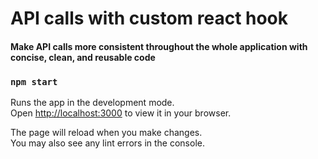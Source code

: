 # API calls with custom react hook

#### Make API calls more consistent throughout the whole application with concise, clean, and reusable code

### `npm start`

Runs the app in the development mode.\
Open [http://localhost:3000](http://localhost:3000) to view it in your browser.

The page will reload when you make changes.\
You may also see any lint errors in the console.
